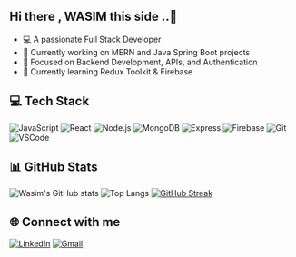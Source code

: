 ## Hi there , WASIM this side ..👋

- 💻 A passionate Full Stack Developer
- 🚀 Currently working on MERN and Java Spring Boot projects
- 🎯 Focused on Backend Development, APIs, and Authentication
- 🌱 Currently learning Redux Toolkit & Firebase

## 💻 Tech Stack

![JavaScript](https://img.shields.io/badge/-JavaScript-black?style=flat-square&logo=javascript)
![React](https://img.shields.io/badge/-React-blue?style=flat-square&logo=react)
![Node.js](https://img.shields.io/badge/-Node.js-green?style=flat-square&logo=node.js)
![MongoDB](https://img.shields.io/badge/-MongoDB-black?style=flat-square&logo=mongodb)
![Express](https://img.shields.io/badge/-Express-grey?style=flat-square&logo=express)
![Firebase](https://img.shields.io/badge/-Firebase-yellow?style=flat-square&logo=firebase)
![Git](https://img.shields.io/badge/-Git-orange?style=flat-square&logo=git)
![VSCode](https://img.shields.io/badge/-VS%20Code-blue?style=flat-square&logo=visual-studio-code)

## 📊 GitHub Stats

![Wasim's GitHub stats](https://github-readme-stats.vercel.app/api?username=wasim2451&show_icons=true&theme=radical)
![Top Langs](https://github-readme-stats.vercel.app/api/top-langs/?username=wasim2451&layout=compact&theme=radical)
[![GitHub Streak](https://streak-stats.demolab.com?user=wasim2451&theme=radical)](https://git.io/streak-stats)

## 🌐 Connect with me

[![LinkedIn](https://img.shields.io/badge/-LinkedIn-blue?style=flat-square&logo=linkedin)](https://www.linkedin.com/in/wasim-akhtar-khan-868525211/)
[![Gmail](https://img.shields.io/badge/-Gmail-red?style=flat-square&logo=gmail)](mailto:wasimakhtarkhan2003@gmail.com)
